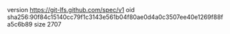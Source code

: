 version https://git-lfs.github.com/spec/v1
oid sha256:90f84c15140cc79f1c3143e561b04f80ae0d4a0c3507ee40e1269f88fa5c6b89
size 2707
